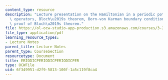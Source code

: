 ```yaml
---
content_type: resource
description: "Lecture presentation on the Hamiltonian in a periodic potential, translation\
  \ operators, Bloch\u2019s theorem, Born-von Karman boundary conditions, and explicit\
  \ proof of Bloch\u2019s theorem."
file: https://ol-ocw-studio-app-production.s3.amazonaws.com/courses/3-23-electrical-optical-and-magnetic-properties-of-materials-fall-2007/6f349951d2f95813100f1a5c119f8ca4_clean8.pdf
file_type: application/pdf
learning_resource_types:
- Lecture Notes
parent_title: Lecture Notes
parent_type: CourseSection
resourcetype: Document
title: ERIODICPERIODICPERIODICPER
type: OCWFile
uid: 6f349951-d2f9-5813-100f-1a5c119f8ca4
---
```

